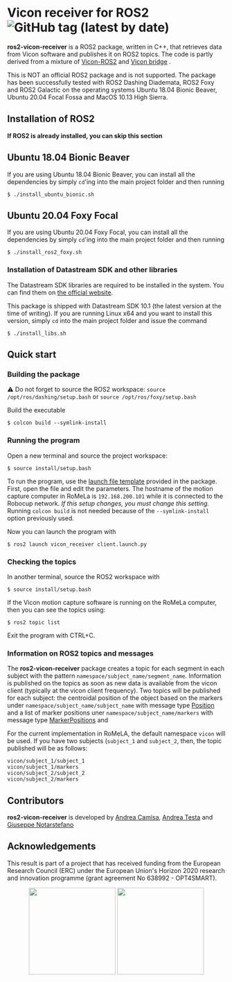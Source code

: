 # Vicon receiver for ROS2 ![GitHub tag (latest by date)](https://img.shields.io/github/v/tag/andreacamisa/ros2-vicon-receiver)

**ros2-vicon-receiver** is a ROS2 package, written in C++, that retrieves data from Vicon software and publishes it on ROS2 topics. The code is partly derived from a mixture of [Vicon-ROS2](https://github.com/aheuillet/Vicon-ROS2) and [Vicon bridge](https://github.com/ethz-asl/vicon_bridge) .

This is NOT an official ROS2 package and is not supported. The package has been successfully tested with ROS2 Dashing Diademata, ROS2 Foxy and ROS2 Galactic on the operating systems Ubuntu 18.04 Bionic Beaver, Ubuntu 20.04 Focal Fossa and MacOS 10.13 High Sierra.

## Installation of ROS2

**If ROS2 is already installed, you can skip this section**

## Ubuntu 18.04 Bionic Beaver
If you are using Ubuntu 18.04 Bionic Beaver, you can install all the dependencies by simply `cd`'ing into the main project folder and then running
```
$ ./install_ubuntu_bionic.sh
```

## Ubuntu 20.04 Foxy Focal
If you are using Ubuntu 20.04 Foxy Focal, you can install all the dependencies by simply `cd`'ing into the main project folder and then running
```
$ ./install_ros2_foxy.sh
```

### Installation of Datastream SDK and other libraries

The Datastream SDK libraries are required to be installed in the system. You can find them on [the official website](https://www.vicon.com/software/datastream-sdk/?section=downloads).

This package is shipped with Datastream SDK 10.1 (the latest version at the time of writing). If you are running Linux x64 and you want to install this version, simply `cd` into the main project folder and issue the command
```
$ ./install_libs.sh
```

## Quick start

### Building the package

:warning: Do not forget to source the ROS2 workspace: `source /opt/ros/dashing/setup.bash` or `source /opt/ros/foxy/setup.bash`

Build the executable
```
$ colcon build --symlink-install
```

### Running the program

Open a new terminal and source the project workspace:
```
$ source install/setup.bash
```

To run the program, use the [launch file template](vicon_receiver/launch/client.launch.py) provided in the package. First, open the file and
edit the parameters. The hostname of the motion capture computer in RoMeLa is `192.168.200.101` while it is connected to the Robocup network. *If this
setup changes, you must change this setting.* Running `colcon build` is not needed because of the `--symlink-install` option previously used.

Now you can launch the program with
```
$ ros2 launch vicon_receiver client.launch.py
```

### Checking the topics
In another terminal, source the ROS2 workspace with 
```
$ source install/setup.bash
```

If the Vicon motion capture software is running on the RoMeLa computer, then you can see the topics using:
```
$ ros2 topic list
```


Exit the program with CTRL+C.

### Information on ROS2 topics and messages

The **ros2-vicon-receiver** package creates a topic for each segment in each subject with the pattern `namespace/subject_name/segment_name`.
Information is published on the topics as soon as new data is available from the vicon client (typically at the vicon client frequency). Two
topics will be published for each subject: the centroidal position of the object based on the markers under `namespace/subject_name/subject_name` with message type
[Position](vicon_receiver/msg/Position.msg) and a list of marker positions uner `namespace/subject_name/markers` with message type
[MarkerPositions](vicon_receiver/msg/MarkerPositions.msg) and 

For the current implementation in RoMeLA, the default namespace `vicon` will be used. If you have two subjects (`subject_1` and `subject_2`,
then, the topic published will be as follows:
```
vicon/subject_1/subject_1
vicon/subject_1/markers
vicon/subject_2/subject_2
vicon/subject_2/markers
```

## Contributors
**ros2-vicon-receiver** is developed by
[Andrea Camisa](https://www.unibo.it/sitoweb/a.camisa),
[Andrea Testa](https://www.unibo.it/sitoweb/a.testa) and
[Giuseppe Notarstefano](https://www.unibo.it/sitoweb/giuseppe.notarstefano)

## Acknowledgements
This result is part of a project that has received funding from the European Research Council (ERC) under the European Union's Horizon 2020 research and innovation programme (grant agreement No 638992 - OPT4SMART).

<p style="text-align:center">
  <img src="logo_ERC.png" width="200" />
  <img src="logo_OPT4Smart.png" width="200" /> 
</p>
